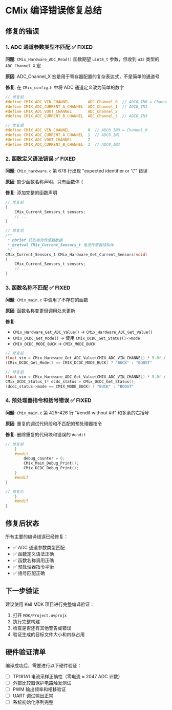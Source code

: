 # CMix 编译错误修复总结

## 修复的错误

### 1. ADC 通道参数类型不匹配 ✅ FIXED
**问题**: `CMix_Hardware_ADC_Read()` 函数期望 `uint8_t` 参数，但收到 `u32` 类型的 `ADC_Channel_X` 宏

**原因**: ADC_Channel_X 宏是用于寄存器配置的复杂表达式，不是简单的通道号

**修复**: 在 `CMix_config.h` 中将 ADC 通道定义改为简单的数字
```c
// 修复前
#define CMIX_ADC_VIN_CHANNEL        ADC_Channel_0  // ADC0_IN0 = Channel_0
#define CMIX_ADC_CURRENT_A_CHANNEL  ADC_Channel_1  // ADC0_IN1
#define CMIX_ADC_VOUT_CHANNEL       ADC_Channel_2
#define CMIX_ADC_CURRENT_B_CHANNEL  ADC_Channel_3  // ADC0_IN3

// 修复后
#define CMIX_ADC_VIN_CHANNEL        0  // ADC0_IN0 = Channel_0
#define CMIX_ADC_CURRENT_A_CHANNEL  1  // ADC0_IN1
#define CMIX_ADC_VOUT_CHANNEL       2
#define CMIX_ADC_CURRENT_B_CHANNEL  3  // ADC0_IN3
```

### 2. 函数定义语法错误 ✅ FIXED
**问题**: `CMix_hardware.c` 第 678 行出现 "expected identifier or '('" 错误

**原因**: 缺少函数名称声明，只有函数体 `{`

**修复**: 添加完整的函数声明
```c
// 修复前
{
    CMix_Current_Sensors_t sensors;
    // ...
}

// 修复后
/**
 * @brief 获取电流传感器数据
 * @retval CMix_Current_Sensors_t 电流传感器结构体
 */
CMix_Current_Sensors_t CMix_Hardware_Get_Current_Sensors(void)
{
    CMix_Current_Sensors_t sensors;
    // ...
}
```

### 3. 函数名称不匹配 ✅ FIXED
**问题**: `CMix_main.c` 中调用了不存在的函数

**原因**: 函数名称变更但调用处未更新

**修复**:
- `CMix_Hardware_Get_ADC_Value()` → `CMix_Hardware_ADC_Get_Value()`
- `CMix_DCDC_Get_Mode()` → 使用 `CMix_DCDC_Get_Status()->mode`
- `CMIX_DCDC_MODE_BUCK` → `CMIX_MODE_BUCK`

```c
// 修复前
float vin = CMix_Hardware_Get_ADC_Value(CMIX_ADC_VIN_CHANNEL) * 5.0f / 4095.0f * 20.0f;
(CMix_DCDC_Get_Mode() == CMIX_DCDC_MODE_BUCK) ? "BUCK" : "BOOST"

// 修复后
float vin = CMix_Hardware_ADC_Get_Value(CMIX_ADC_VIN_CHANNEL) * 5.0f / 4095.0f * 20.0f;
CMix_DCDC_Status_t* dcdc_status = CMix_DCDC_Get_Status();
(dcdc_status->mode == CMIX_MODE_BUCK) ? "BUCK" : "BOOST"
```

### 4. 预处理器指令和括号错误 ✅ FIXED
**问题**: `CMix_main.c` 第 425-426 行 "#endif without #if" 和多余的右括号

**原因**: 重复的调试代码段和不匹配的预处理器指令

**修复**: 删除重复的代码块和错误的 `#endif`
```c
// 修复前
    }
    #endif
        debug_counter = 0;
        CMix_Main_Debug_Print();
        CMix_DCDC_Debug_Print();
    }
    #endif
}

// 修复后
    }
    #endif
}
```

## 修复后状态

所有主要的编译错误已经修复：
- ✅ ADC 通道参数类型匹配
- ✅ 函数定义语法正确
- ✅ 函数名称调用正确
- ✅ 预处理器指令平衡
- ✅ 括号匹配正确

## 下一步验证

建议使用 Keil MDK 项目进行完整编译验证：
1. 打开 `MDK/Project.uvprojx`
2. 执行完整构建
3. 检查是否还有其他警告或错误
4. 验证生成的目标文件大小和内存占用

## 硬件验证清单

编译成功后，需要进行以下硬件验证：
- [ ] TP181A1 电流采样正确性（零电流 ≈ 2047 ADC 计数）
- [ ] 外部比较器保护电路触发测试
- [ ] PWM 输出频率和相移验证
- [ ] UART 调试输出正常
- [ ] 系统初始化序列完整